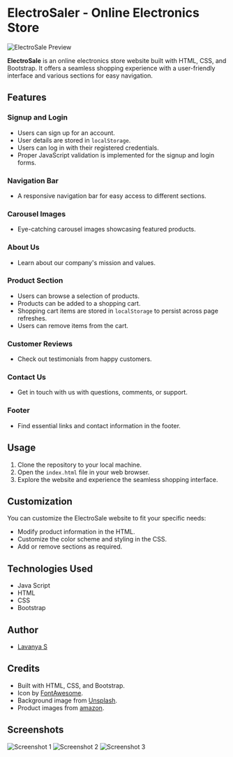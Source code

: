 # ElectroSaler - Online Electronics Store
![ElectroSale Preview](images/screenshot.PNG)

**ElectroSale** is an online electronics store website built with HTML, CSS, and Bootstrap. It offers a seamless shopping experience with a user-friendly interface and various sections for easy navigation.

## Features

### Signup and Login
- Users can sign up for an account.
- User details are stored in `localStorage`.
- Users can log in with their registered credentials.
- Proper JavaScript validation is implemented for the signup and login forms.
  
### Navigation Bar
- A responsive navigation bar for easy access to different sections.
### Carousel Images
- Eye-catching carousel images showcasing featured products.
### About Us
- Learn about our company's mission and values.

### Product Section
- Users can browse a selection of products.
- Products can be added to a shopping cart.
- Shopping cart items are stored in `localStorage` to persist across page refreshes.
- Users can remove items from the cart.
### Customer Reviews
- Check out testimonials from happy customers.
### Contact Us
- Get in touch with us with questions, comments, or support.
### Footer
- Find essential links and contact information in the footer.


## Usage

1. Clone the repository to your local machine.
2. Open the `index.html` file in your web browser.
3. Explore the website and experience the seamless shopping interface.

## Customization

You can customize the ElectroSale website to fit your specific needs:

- Modify product information in the HTML.
- Customize the color scheme and styling in the CSS.
- Add or remove sections as required.

## Technologies Used

- Java Script
- HTML
- CSS
- Bootstrap

## Author

- [Lavanya S](https://github.com/Lavanya-Sathya)
  
## Credits

- Built with HTML, CSS, and Bootstrap.
- Icon by [FontAwesome](https://fontawesome.com/).
- Background image from [Unsplash](https://unsplash.com/).
- Product images from [amazon](https://www.amazon.in/).

## Screenshots
![Screenshot 1](images/screenshot1.PNG)
![Screenshot 2](images/mobile_screenshot1.jpeg)
![Screenshot 3](images/mobile_screenshot3.jpeg)

